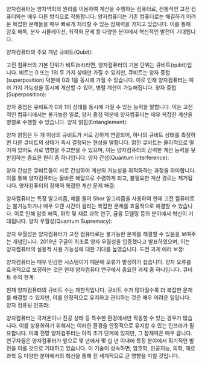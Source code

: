 양자컴퓨터는 양자역학의 원리를 이용하여 계산을 수행하는 컴퓨터로, 전통적인 고전 컴퓨터와는 매우 다른 방식으로 작동합니다. 양자컴퓨터는 기존 컴퓨터로는 해결하기 어려운 복잡한 문제들을 매우 빠르게 처리할 수 있는 잠재력을 가지고 있습니다. 이를 통해 암호 해독, 분자 시뮬레이션, 최적화 문제 등 다양한 분야에서 혁신적인 발전이 기대됩니다.

양자컴퓨터의 주요 개념
큐비트(Qubit):

고전 컴퓨터의 기본 단위가 비트(bit)라면, 양자컴퓨터의 기본 단위는 큐비트(qubit)입니다. 비트는 0 또는 1의 두 가지 상태만 가질 수 있지만, 큐비트는 양자 중첩(superposition) 덕분에 0과 1을 동시에 가질 수 있습니다. 이로 인해 양자컴퓨터는 여러 가지 가능성을 동시에 계산할 수 있어, 병렬 계산이 가능해집니다.
양자 중첩(Superposition):

양자 중첩은 큐비트가 0과 1의 상태를 동시에 가질 수 있는 능력을 말합니다. 이는 고전적인 컴퓨터에서는 불가능한 일로, 양자 중첩 덕분에 양자컴퓨터는 매우 복잡한 계산을 병렬로 수행할 수 있습니다.
양자 얽힘(Entanglement):

양자 얽힘은 두 개 이상의 큐비트가 서로 강하게 연결되어, 하나의 큐비트 상태를 측정하면 다른 큐비트의 상태가 즉시 결정되는 현상을 말합니다. 얽힌 큐비트는 물리적으로 떨어져 있어도 서로 영향을 주고받을 수 있으며, 이는 양자컴퓨터의 강력한 계산 능력을 뒷받침하는 중요한 원리 중 하나입니다.
양자 간섭(Quantum Interference):

양자 간섭은 큐비트들이 서로 간섭하여 계산의 가능성을 최적화하는 과정을 의미합니다. 이를 통해 양자컴퓨터는 올바른 해답으로 수렴하게 되고, 불필요한 계산 경로는 제거됩니다.
양자컴퓨터의 잠재력
복잡한 계산 문제 해결:

양자컴퓨터는 특정 알고리즘, 예를 들어 Shor 알고리즘을 사용하여 현재 고전 컴퓨터로는 불가능하거나 매우 오랜 시간이 걸리는 복잡한 문제를 효율적으로 해결할 수 있습니다. 이로 인해 암호 해독, 화학 및 재료 과학 연구, 금융 모델링 등의 분야에서 혁신이 기대됩니다.
양자 우월성(Quantum Supremacy):

양자 우월성은 양자컴퓨터가 고전 컴퓨터로는 불가능한 문제를 해결할 수 있음을 보여주는 개념입니다. 2019년 구글이 최초로 양자 우월성을 입증했다고 발표하였으며, 이는 양자컴퓨터의 실용적 사용 가능성에 대한 기대를 높였습니다.
도전 과제
에러 보정:

양자컴퓨터는 매우 민감한 시스템이기 때문에 오류가 발생하기 쉽습니다. 양자 오류를 효과적으로 보정하는 것은 현재 양자컴퓨터 연구에서 중요한 과제 중 하나입니다.
큐비트 수의 한계:

현재 양자컴퓨터의 큐비트 수는 제한적입니다. 큐비트 수가 많아질수록 더 복잡한 문제를 해결할 수 있지만, 이를 안정적으로 유지하고 관리하는 것은 매우 어려운 일입니다.
양자 컴퓨팅 인프라:

양자컴퓨터는 극저온이나 진공 상태 등 특수한 환경에서만 작동할 수 있는 경우가 많습니다. 이를 상용화하기 위해서는 이러한 환경을 안정적으로 유지할 수 있는 인프라가 필요합니다.
미래 전망
양자컴퓨터는 아직 초기 단계에 있지만, 그 잠재력은 매우 큽니다. 연구자들은 양자컴퓨터가 앞으로 몇 년에서 몇 십 년 이내에 특정 분야에서 획기적인 발전을 이룰 것으로 기대하고 있습니다. 이 기술이 성숙하면, 암호학, 인공지능, 의학, 재료 과학 등 다양한 분야에서의 혁신을 통해 전 세계적으로 큰 영향을 미칠 것입니다.